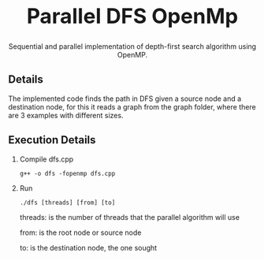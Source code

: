 <h1 style="font-size:300%;" align="center" >Parallel DFS OpenMp</h1>

  <p align="center">
     Sequential and parallel implementation of depth-first search algorithm using OpenMP.
    <br />
</p>

## Details

The implemented code finds the path in DFS given a source node and a destination node, for this it reads a graph from the graph folder, where there are 3 examples with different sizes.

## Execution Details

1. Compile dfs.cpp

   ```
   g++ -o dfs -fopenmp dfs.cpp
   ```

   

2. Run

   ```
   ./dfs [threads] [from] [to]
   ```

   threads: is the number of threads that the parallel algorithm will use

   from: is the root node or source node

   to: is the destination node, the one sought
